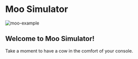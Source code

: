 # Moo Simulator
![moo-example](https://github.com/MrMoo2000/MooSimulator/blob/master/MooTheCow/Moos.gif)
## Welcome to Moo Simulator!  
Take a moment to have a cow in the comfort of your console. 
